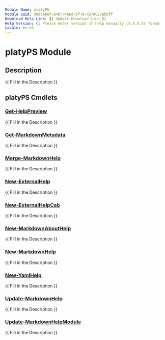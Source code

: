 ```yaml
---
Module Name: platyPS
Module Guid: 0bdcabef-a4b7-4a6d-bf7e-d879817ebbff
Download Help Link: {{ Update Download Link }}
Help Version: {{ Please enter version of help manually (X.X.X.X) format }}
Locale: en-US
---
```


# platyPS Module
## Description
{{ Fill in the Description }}

## platyPS Cmdlets
### [Get-HelpPreview](Get-HelpPreview.md)
{{ Fill in the Description }}

### [Get-MarkdownMetadata](Get-MarkdownMetadata.md)
{{ Fill in the Description }}

### [Merge-MarkdownHelp](Merge-MarkdownHelp.md)
{{ Fill in the Description }}

### [New-ExternalHelp](New-ExternalHelp.md)
{{ Fill in the Description }}

### [New-ExternalHelpCab](New-ExternalHelpCab.md)
{{ Fill in the Description }}

### [New-MarkdownAboutHelp](New-MarkdownAboutHelp.md)
{{ Fill in the Description }}

### [New-MarkdownHelp](New-MarkdownHelp.md)
{{ Fill in the Description }}

### [New-YamlHelp](New-YamlHelp.md)
{{ Fill in the Description }}

### [Update-MarkdownHelp](Update-MarkdownHelp.md)
{{ Fill in the Description }}

### [Update-MarkdownHelpModule](Update-MarkdownHelpModule.md)
{{ Fill in the Description }}

